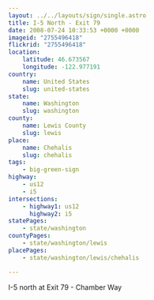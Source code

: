 ```yaml
---
layout: ../../layouts/sign/single.astro
title: I-5 North - Exit 79
date: 2008-07-24 10:33:53 +0000 +0000
imageid: "2755496418"
flickrid: "2755496418"
location:
    latitude: 46.673567
    longitude: -122.977191
country:
    name: United States
    slug: united-states
state:
    name: Washington
    slug: washington
county:
    name: Lewis County
    slug: lewis
place:
    name: Chehalis
    slug: chehalis
tags:
    - big-green-sign
highway:
    - us12
    - i5
intersections:
    - highway1: us12
      highway2: i5
statePages:
    - state/washington
countyPages:
    - state/washington/lewis
placePages:
    - state/washington/lewis/chehalis

---
```

I-5 north at Exit 79 - Chamber Way